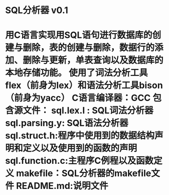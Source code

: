 SQL分析器 v0.1
================

用C语言实现用SQL语句进行数据库的创建与删除，表的创建与删除，数据行的添加、删除与更新，单表查询以及数据库的本地存储功能。
使用了词法分析工具flex（前身为lex）和语法分析工具bison（前身为yacc）
C语言编译器：GCC
包含源文件：
sql.lex.l : SQL词法分析器
sql.parsing.y: SQL语法分析器
sql.struct.h:程序中使用到的数据结构声明和定义以及使用到的函数的声明
sql.function.c:主程序C例程以及函数定义
makefile：SQL分析器的makefile文件
README.md:说明文件
==================
